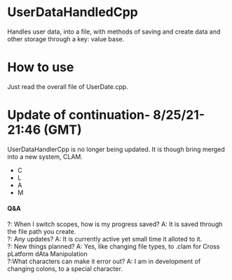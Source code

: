 # UserDataHandledCpp
Handles user data, into a file, with methods of saving and create data and other storage through a key: value base.
# How to use 
Just read the overall file  of UserDate.cpp.

# Update of continuation- 8/25/21-21:46 (GMT)
UserDataHandlerCpp is no longer being updated. It is though bring merged into a new system, CLAM.  
- C
- L
- A
- M
#### Q&A
?: When I switch scopes, how is my progress saved?
A: It is saved through the file path you create.  
?: Any updates?
A: It is currently active yet small time it alloted to it.   
?: New things planned?
A: Yes, like changing file types, to .clam for Cross pLatform dAta Manipulation  
?:What characters can make it error out?
A: I am in development of changing colons, to a special character.
